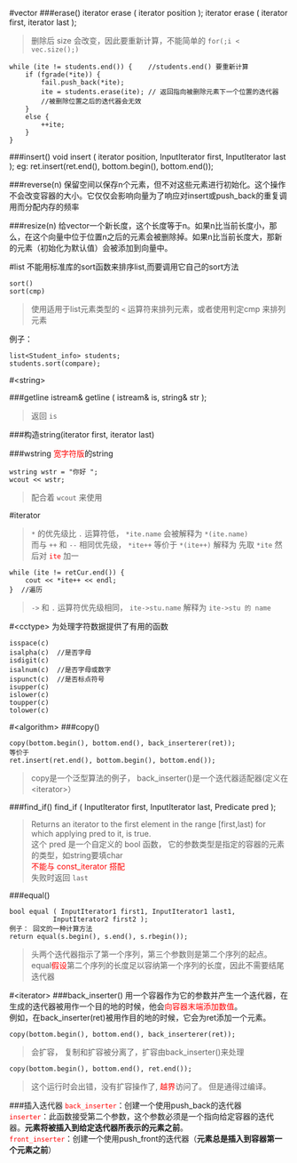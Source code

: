#vector
###erase()
	 iterator erase ( iterator position );
	 iterator erase ( iterator first, iterator last );
> 删除后 size 会改变，因此要重新计算，不能简单的 ```for(;i < vec.size();)```

	while (ite != students.end()) {    //students.end() 要重新计算
		if (fgrade(*ite)) {
			fail.push_back(*ite);
			ite = students.erase(ite); // 返回指向被删除元素下一个位置的迭代器
			//被删除位置之后的迭代器会无效
		}
		else {
			++ite;
		}
	}

###insert()
	void insert ( iterator position, InputIterator first, InputIterator last );
	eg: ret.insert(ret.end(), bottom.begin(), bottom.end());

###reverse(n)
保留空间以保存n个元素，但不对这些元素进行初始化。这个操作不会改变容器的大小。它仅仅会影响向量为了响应对insert或push_back的重复调用而分配内存的频率

###resize(n)
给vector一个新长度，这个长度等于n。如果n比当前长度小，那么，在这个向量中位于位置n之后的元素会被删除掉。如果n比当前长度大，那新的元素（初始化为默认值）会被添加到向量中。

#list 
不能用标准库的sort函数来排序list,而要调用它自己的sort方法

	sort()
	sort(cmp) 
> 使用适用于list元素类型的 `<` 运算符来排列元素，或者使用判定cmp
> 来排列元素

例子：

	list<Student_info> students;
	students.sort(compare);

#<string\>

###getline
	istream& getline ( istream& is, string& str );
> 返回 ```is```

###构造string(iterator first, iterator last)

###wstring
<font color=red>宽字符版</font>的string
	
	wstring wstr = "你好 ";
	wcout << wstr;
> 配合着 `wcout` 来使用

#iterator
> `*` 的优先级比 `.` 运算符低， `*ite.name` 会被解释为 `*(ite.name)`   
> 而与 `++` 和 `--` 相同优先级， `*ite++` 等价于 `*(ite++)` 解释为 先取 `*ite` 然后对 <font color=red>`ite`</font> 加一

	while (ite != retCur.end()) {
		cout << *ite++ << endl;
	}  //遍历

> `->` 和 `.` 运算符优先级相同， `ite->stu.name` 解释为 `ite->stu 的 name`

#<cctype\>
为处理字符数据提供了有用的函数

	isspace(c)
	isalpha(c)  //是否字母
 	isdigit(c) 
	isalnum(c)  //是否字母或数字
	ispunct(c)  //是否标点符号
	isupper(c)
	islower(c)
	toupper(c)
	tolower(c)

#<algorithm\>
###copy()

	copy(bottom.begin(), bottom.end(), back_inserterer(ret));
	等价于
	ret.insert(ret.end(), bottom.begin(), bottom.end());

> copy是一个泛型算法的例子， back_inserter()是一个迭代器适配器(定义在<iterator\>）

###find_if()
	find_if ( InputIterator first, InputIterator last, Predicate pred );
> Returns an iterator to the first element in the range [first,last) for which applying pred to it, is true.   
> 这个 pred 是一个自定义的 bool 函数， 它的参数类型是指定的容器的元素的类型，如string要填char  
> <font color=red>不能与 const_iterator 搭配 </font>   
> 失败时返回 `last`
 
###equal()

	bool equal ( InputIterator1 first1, InputIterator1 last1,
               InputIterator2 first2 );
	例子： 回文的一种计算方法
	return equal(s.begin(), s.end(), s.rbegin());
> 头两个迭代器指示了第一个序列，第三个参数则是第二个序列的起点。equal<font color=red>假设</font>第二个序列的长度足以容纳第一个序列的长度，因此不需要结尾迭代器

#<iterator\>
###back_inserter()
用一个容器作为它的参数并产生一个迭代器，在生成的迭代器被用作一个目的地的时候，他会<font color=red>向容器末端添加数值</font>。  
例如，在back_inserter(ret)被用作目的地的时候，它会为ret添加一个元素。   
	
	copy(bottom.begin(), bottom.end(), back_inserterer(ret));  
> 会扩容， 复制和扩容被分离了，扩容由back_inserter()来处理

	copy(bottom.begin(), bottom.end(), ret.end());
> 这个运行时会出错，没有扩容操作了, <font color=red>越界</font>访问了。 但是通得过编译。

###插入迭代器
<font color=red>`back_inserter`</font>：创建一个使用push\_back的迭代器   
<font color=red>`inserter`</font>：此函数接受第二个参数，这个参数必须是一个指向给定容器的迭代器。**元素将被插入到给定迭代器所表示的元素之前**。   
<font color=red>`front_inserter`</font>：创建一个使用push_front的迭代器（**元素总是插入到容器第一个元素之前**） 